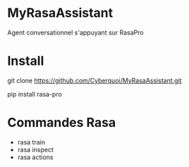 # MyRasaAssistant
Agent conversationnel s'appuyant sur RasaPro


# Install
git clone https://github.com/Cyberquoi/MyRasaAssistant.git

pip install rasa-pro

# Commandes Rasa
- rasa train
- rasa inspect
- rasa actions
